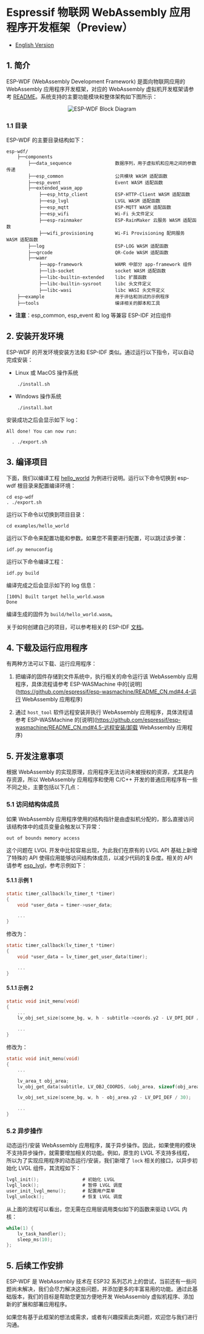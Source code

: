 # Espressif 物联网 WebAssembly 应用程序开发框架（Preview）

* [English Version](./README.md)

## 1. 简介

ESP-WDF (WebAssembly Development Framework) 是面向物联网应用的 WebAssembly 应用程序开发框架，对应的 WebAssembly 虚拟机开发框架请参考 [README](https://github.com/espressif/esp-wasmachine/README_CN.md)。系统支持的主要功能模块和整体架构如下图所示：

<div align="center"><img src="docs/_static/esp-wdf_block_diagram.png" alt ="ESP-WDF Block Diagram" align="center" /></div>

### 1.1 目录

ESP-WDF 的主要目录结构如下：

```
esp-wdf/
    ├──components
        ├──data_sequence                数据序列，用于虚拟机和应用之间的参数传递
        ├──esp_common                   公共模块 WASM 适配函数
        ├──esp_event                    Event WASM 适配函数
        ├──extended_wasm_app              
            ├──esp_http_client          ESP-HTTP-Client WASM 适配函数
            ├──esp_lvgl                 LVGL WASM 适配函数
            ├──esp_mqtt                 ESP-MQTT WASM 适配函数
            ├──esp_wifi                 Wi-Fi 头文件定义
            ├──esp-rainmaker            ESP-RainMaker 云服务 WASM 适配函数
            ├──wifi_provisioning        Wi-Fi Provisioning 配网服务 WASM 适配函数
        ├──log                          ESP-LOG WASM 适配函数
        ├──qrcode                       QR-Code WASM 适配函数
        ├──wamr
            ├──app-framework            WAMR 中部分 app-framework 组件
            ├──lib-socket               socket WASM 适配函数
            ├──libc-builtin-extended    libc 扩展函数
            ├──libc-builtin-sysroot     libc 头文件定义
            ├──libc-wasi                libc WASI 头文件定义
    ├──example                          用于评估和测试的示例程序
    ├──tools                            编译相关的脚本和工具
```

- **注意**：esp_common, esp_event 和 log 等兼容 ESP-IDF 对应组件

## 2. 安装开发环境

ESP-WDF 的开发环境安装方法和 ESP-IDF 类似。通过运行以下指令，可以自动完成安装：

- Linux 或 MacOS 操作系统

```
    ./install.sh
```

- Windows 操作系统

```
    ./install.bat
```

安装成功之后会显示如下 log：

```
All done! You can now run:

  . ./export.sh
```

## 3. 编译项目

下面，我们以编译工程 [hello_world](./examples/hello_world) 为例进行说明。运行以下命令切换到 esp-wdf 根目录来配置编译环境：

```
cd esp-wdf
. ./export.sh
```

运行以下命令以切换到项目目录：

```
cd examples/hello_world
```

运行以下命令来配置功能和参数。如果您不需要进行配置，可以跳过该步骤：

```
idf.py menuconfig
```

运行以下命令编译工程：

```
idf.py build
```

编译完成之后会显示如下的 log 信息：

```
[100%] Built target hello_world.wasm
Done
```

编译生成的固件为 `build/hello_world.wasm`。

关于如何创建自己的项目，可以参考相关的 ESP-IDF [文档](https://docs.espressif.com/projects/esp-idf/zh_CN/v4.4.2/esp32/api-guides/build-system.html#example-project-structure)。

## 4. 下载及运行应用程序

有两种方法可以下载、运行应用程序：

1. 把编译的固件存储到文件系统中，执行相关的命令运行该 WebAssembly 应用程序，具体流程请参考 ESP-WASMachine 中的[说明](https://github.com/espressif/esp-wasmachine/README_CN.md#4.4-运行 WebAssembly 应用程序)

2. 通过 `host_tool` 软件远程安装并执行 WebAssembly 应用程序，具体流程请参考 ESP-WASMachine 的[说明](https://github.com/espressif/esp-wasmachine/README_CN.md#4.5-远程安装/卸载 WebAssembly 应用程序)

## 5. 开发注意事项

根据 WebAssembly 的实现原理，应用程序无法访问未被授权的资源，尤其是内存资源，所以 WebAssembly 应用程序和使用 C/C++ 开发的普通应用程序有一些不同之处，主要包括以下几点：

### 5.1 访问结构体成员

如果 WebAssembly 应用程序使用的结构指针是由虚拟机分配的，那么直接访问该结构体中的成员变量会触发以下异常：

```
out of bounds memory access
```

这个问题在 LVGL 开发中比较容易出现，为此我们在原有的 LVGL API 基础上新增了特殊的 API 使得应用能够访问结构体成员，以减少代码的复杂度。相关的 API 请参考 [esp_lvgl](./components/extended_wasm_app/esp_lvgl/include/esp_lvgl.h)，参考示例如下：

#### 5.1.1 示例 1

```c
static timer_callback(lv_timer_t *timer)
{
    void *user_data = timer->user_data;

    ...
}
```

修改为：

```c
static timer_callback(lv_timer_t *timer)
{
    void *user_data = lv_timer_get_user_data(timer);

    ...
}
```

#### 5.1.1 示例 2

```c
static void init_menu(void)
{
    ...
    lv_obj_set_size(scene_bg, w, h - subtitle->coords.y2 - LV_DPI_DEF / 30);

    ...
}
```

修改为：

```c
static void init_menu(void)
{
    ...

    lv_area_t obj_area;
    lv_obj_get_data(subtitle, LV_OBJ_COORDS, &obj_area, sizeof(obj_area));

    lv_obj_set_size(scene_bg, w, h - obj_area.y2 - LV_DPI_DEF / 30);

    ...
}
```

### 5.2 异步操作

动态运行/安装 WebAssembly 应用程序，属于异步操作。因此，如果使用的模块不支持异步操作，就需要增加相关的功能。例如，原生的 LVGL 不支持多线程，所以为了实现应用程序的动态运行/安装，我们新增了 `lock` 相关的接口，以异步初始化 LVGL 组件，其流程如下：

```c
lvgl_init();                # 初始化 LVGL
lvgl_lock();                # 暂停 LVGL 调度
user_init_lvgl_menu();      # 配置用户菜单
lvgl_unlock();              # 恢复 LVGL 调度
```

从上面的流程可以看出，您无需在应用层调用类似如下的函数来驱动 LVGL 内核：

```c
while(1) {
    lv_task_handler();
    sleep_ms(10);
};
```

## 5. 后续工作安排

ESP-WDF 是 WebAssembly 技术在 ESP32 系列芯片上的尝试，当前还有一些问题尚未解决，我们会尽力解决这些问题，并添加更多的丰富易用的功能。通过此基础版本，我们的目标是帮助您更加方便地开发 WebAssembly 虚拟机程序、添加新的扩展和部署应用程序。

如果您有基于此框架的想法或需求，或者有兴趣探索此类问题，欢迎您与我们进行沟通。
